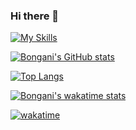 ### Hi there 👋



[![My Skills](https://skillicons.dev/icons?i=js,html,css,debian,figma,firebase,gcp,git,ai,laravel,mongodb,nuxtjs,nodejs,py,react,redux,tailwind,ts,vue,xd,aws)](https://skillicons.dev)

[![Bongani's GitHub stats](https://github-readme-stats.vercel.app/api?username=kinetic9&show_icons=true&theme=radical)](https://github.com/anuraghazra/github-readme-stats)

[![Top Langs](https://github-readme-stats.vercel.app/api/top-langs/?username=kinetic9&layout=compact)](https://github.com/kinetic9/github-readme-stats)

[![Bongani's wakatime stats](https://github-readme-stats.vercel.app/api/wakatime?username=kinetic9)](https://github.com/kinetic9/github-readme-stats)

[![wakatime](https://wakatime.com/badge/user/cad34b32-7734-4852-a424-d215b3c6d192.svg)](https://wakatime.com/@cad34b32-7734-4852-a424-d215b3c6d192)




<!--
**kinetic9/kinetic9** is a ✨ _special_ ✨ repository because its `README.md` (this file) appears on your GitHub profile.

Here are some ideas to get you started:

- 🔭 I’m currently working on ...
- 🌱 I’m currently learning ...
- 👯 I’m looking to collaborate on ...
- 🤔 I’m looking for help with ...
- 💬 Ask me about ...
- 📫 How to reach me: ...
- 😄 Pronouns: ...
- ⚡ Fun fact: ...
-->
